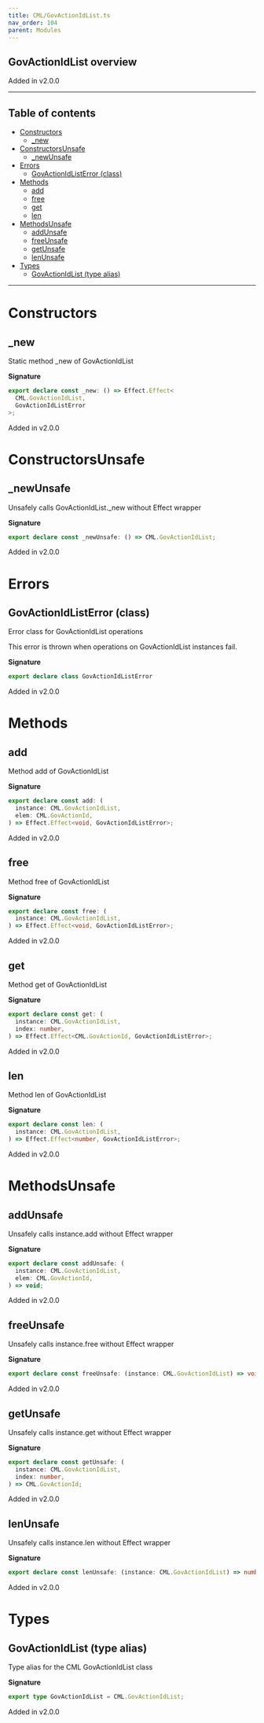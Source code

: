 ```yaml
---
title: CML/GovActionIdList.ts
nav_order: 104
parent: Modules
---
```


## GovActionIdList overview

Added in v2.0.0

---

<h2 class="text-delta">Table of contents</h2>

- [Constructors](#constructors)
  - [\_new](#_new)
- [ConstructorsUnsafe](#constructorsunsafe)
  - [\_newUnsafe](#_newunsafe)
- [Errors](#errors)
  - [GovActionIdListError (class)](#govactionidlisterror-class)
- [Methods](#methods)
  - [add](#add)
  - [free](#free)
  - [get](#get)
  - [len](#len)
- [MethodsUnsafe](#methodsunsafe)
  - [addUnsafe](#addunsafe)
  - [freeUnsafe](#freeunsafe)
  - [getUnsafe](#getunsafe)
  - [lenUnsafe](#lenunsafe)
- [Types](#types)
  - [GovActionIdList (type alias)](#govactionidlist-type-alias)

---

# Constructors

## \_new

Static method \_new of GovActionIdList

**Signature**

```ts
export declare const _new: () => Effect.Effect<
  CML.GovActionIdList,
  GovActionIdListError
>;
```

Added in v2.0.0

# ConstructorsUnsafe

## \_newUnsafe

Unsafely calls GovActionIdList.\_new without Effect wrapper

**Signature**

```ts
export declare const _newUnsafe: () => CML.GovActionIdList;
```

Added in v2.0.0

# Errors

## GovActionIdListError (class)

Error class for GovActionIdList operations

This error is thrown when operations on GovActionIdList instances fail.

**Signature**

```ts
export declare class GovActionIdListError
```

Added in v2.0.0

# Methods

## add

Method add of GovActionIdList

**Signature**

```ts
export declare const add: (
  instance: CML.GovActionIdList,
  elem: CML.GovActionId,
) => Effect.Effect<void, GovActionIdListError>;
```

Added in v2.0.0

## free

Method free of GovActionIdList

**Signature**

```ts
export declare const free: (
  instance: CML.GovActionIdList,
) => Effect.Effect<void, GovActionIdListError>;
```

Added in v2.0.0

## get

Method get of GovActionIdList

**Signature**

```ts
export declare const get: (
  instance: CML.GovActionIdList,
  index: number,
) => Effect.Effect<CML.GovActionId, GovActionIdListError>;
```

Added in v2.0.0

## len

Method len of GovActionIdList

**Signature**

```ts
export declare const len: (
  instance: CML.GovActionIdList,
) => Effect.Effect<number, GovActionIdListError>;
```

Added in v2.0.0

# MethodsUnsafe

## addUnsafe

Unsafely calls instance.add without Effect wrapper

**Signature**

```ts
export declare const addUnsafe: (
  instance: CML.GovActionIdList,
  elem: CML.GovActionId,
) => void;
```

Added in v2.0.0

## freeUnsafe

Unsafely calls instance.free without Effect wrapper

**Signature**

```ts
export declare const freeUnsafe: (instance: CML.GovActionIdList) => void;
```

Added in v2.0.0

## getUnsafe

Unsafely calls instance.get without Effect wrapper

**Signature**

```ts
export declare const getUnsafe: (
  instance: CML.GovActionIdList,
  index: number,
) => CML.GovActionId;
```

Added in v2.0.0

## lenUnsafe

Unsafely calls instance.len without Effect wrapper

**Signature**

```ts
export declare const lenUnsafe: (instance: CML.GovActionIdList) => number;
```

Added in v2.0.0

# Types

## GovActionIdList (type alias)

Type alias for the CML GovActionIdList class

**Signature**

```ts
export type GovActionIdList = CML.GovActionIdList;
```

Added in v2.0.0
